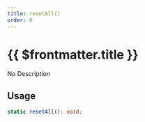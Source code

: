 ```yaml
---
title: resetAll()
order: 0
---
```


# {{ $frontmatter.title }}

No Description

## Usage

```ts
static resetAll(): void;
```
